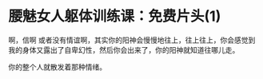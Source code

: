# 腰魅女人躯体训练课：免费片头(1)

啊，信啊 或者没有情谊啊，其实你的阳神会慢慢地往上，往上往上，你会感觉到我的身体又露出了自卑幻性，然后你会出来了，你的阳神就知道往哪儿走。

你的整个人就散发着那种情绪。